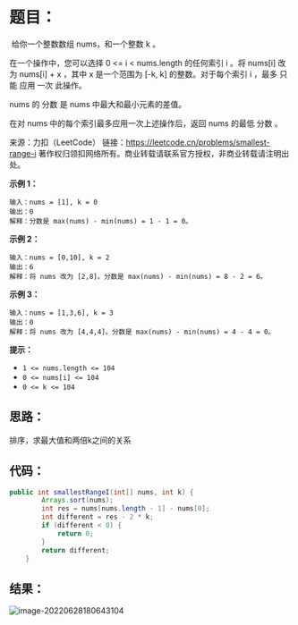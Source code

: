 # 题目：

​	给你一个整数数组 nums，和一个整数 k 。

在一个操作中，您可以选择 0 <= i < nums.length 的任何索引 i 。将 nums[i] 改为 nums[i] + x ，其中 x 是一个范围为 [-k, k] 的整数。对于每个索引 i ，最多 只能 应用 一次 此操作。

nums 的 分数 是 nums 中最大和最小元素的差值。 

在对  nums 中的每个索引最多应用一次上述操作后，返回 nums 的最低 分数 。

 

来源：力扣（LeetCode）
链接：https://leetcode.cn/problems/smallest-range-i
著作权归领扣网络所有。商业转载请联系官方授权，非商业转载请注明出处。

<!--more-->

**示例 1：**

```
输入：nums = [1], k = 0
输出：0
解释：分数是 max(nums) - min(nums) = 1 - 1 = 0。
```

**示例 2：**

```
输入：nums = [0,10], k = 2
输出：6
解释：将 nums 改为 [2,8]。分数是 max(nums) - min(nums) = 8 - 2 = 6。
```

**示例 3：**

```
输入：nums = [1,3,6], k = 3
输出：0
解释：将 nums 改为 [4,4,4]。分数是 max(nums) - min(nums) = 4 - 4 = 0。
```

**提示：**

- `1 <= nums.length <= 104`
- `0 <= nums[i] <= 104`
- `0 <= k <= 104`

## 思路：

排序，求最大值和两倍k之间的关系

## 代码：

```java
public int smallestRangeI(int[] nums, int k) {
        Arrays.sort(nums);
        int res = nums[nums.length - 1] - nums[0];
        int different = res - 2 * k;
        if (different < 0) {
            return 0;
        }
        return different;
    }
```

## 结果：

![image-20220628180643104](https://misteryliu.oss-cn-beijing.aliyuncs.com/imageimage-20220628180643104.png)